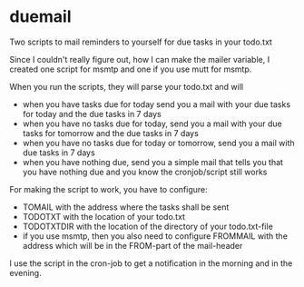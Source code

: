 duemail
=======

Two scripts to mail reminders to yourself for due tasks in your todo.txt

Since I couldn't really figure out, how I can make the mailer variable, I created one script for msmtp and one if you use mutt for msmtp.

When you run the scripts, they will parse your todo.txt and will
* when you have tasks due for today send you a mail with your due tasks for today and the due tasks in 7 days
* when you have no tasks due for today, send you a mail with your due tasks for tomorrow and the due tasks in 7 days
* when you have no tasks due for today or tomorrow, send you a mail with due tasks in 7 days
* when you have nothing due, send you a simple mail that tells you that you have nothing due and you know the cronjob/script still works

For making the script to work, you have to configure:
* TOMAIL with the address where the tasks shall be sent
* TODOTXT with the location of your todo.txt
* TODOTXTDIR with the location of the directory of your todo.txt-file
* if you use msmtp, then you also need to configure FROMMAIL with the address which will be in the FROM-part of the mail-header

I use the script in the cron-job to get a notification in the morning and in the evening.
